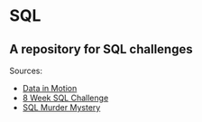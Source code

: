 # **SQL**
## A repository for SQL challenges

Sources:
* [Data in Motion](https://d-i-motion.com/)
* [8 Week SQL Challenge](https://8weeksqlchallenge.com/)
* [SQL Murder Mystery](https://mystery.knightlab.com/)




